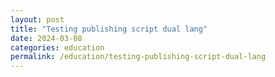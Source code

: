 ```yaml
---
layout: post
title: "Testing publishing script dual lang"
date: 2024-03-08
categories: education
permalink: /education/testing-publishing-script-dual-lang
---
```

